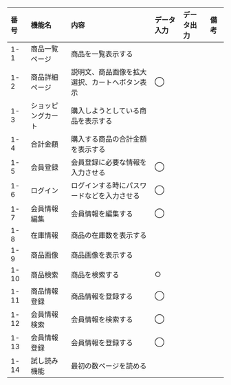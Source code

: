 |番号|機能名|内容|データ入力|データ出力|備考|
|:--|:--|:--|:--|:--|:--|
|1-1|商品一覧ページ|商品を一覧表示する||||
|1-2|商品詳細ページ|説明文、商品画像を拡大<br>選択、カートへボタン表示|◯|||
|1-3|ショッピングカート|購入しようとしている商品を表示する||||
|1-4|合計金額|購入する商品の合計金額を表示する||||
|1-5|会員登録|会員登録に必要な情報を入力させる|◯|||
|1-6|ログイン|ログインする時にパスワードなどを入力させる|◯|||
|1-7|会員情報編集|会員情報を編集する|◯|||
|1-8|在庫情報|商品の在庫数を表示する||||
|1-9|商品画像|商品画像を表示する||||
|1-10|商品検索|商品を検索する|○|||
|1-11|商品情報登録|商品情報を登録する|◯|||
|1-12|会員情報検索|会員情報を検索する|◯|||
|1-13|会員情報登録|会員情報を登録する|◯|||
|1-14|試し読み機能|最初の数ページを読める||||
